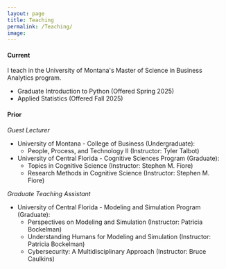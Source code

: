 ```yaml
---
layout: page
title: Teaching
permalink: /Teaching/
image:
---
```


#### Current 

I teach in the University of Montana's Master of Science in Business Analytics program.

* Graduate Introduction to Python (Offered Spring 2025)
* Applied Statistics (Offered Fall 2025)

#### Prior

*Guest Lecturer*

* University of Montana - College of Business (Undergraduate): 
  * People, Process, and Technology II (Instructor: Tyler Talbot)
* University of Central Florida - Cognitive Sciences Program (Graduate):
  * Topics in Cognitive Science (Instructor: Stephen M. Fiore)
  * Research Methods in Cognitive Science (Instructor: Stephen M. Fiore)

*Graduate Teaching Assistant*

* University of Central Florida - Modeling and Simulation Program (Graduate):
  * Perspectives on Modeling and Simulation (Instructor: Patricia Bockelman)
  * Understanding Humans for Modeling and Simulation (Instructor: Patricia Bockelman)
  * Cybersecurity: A Multidisciplinary Approach (Instructor: Bruce Caulkins)


